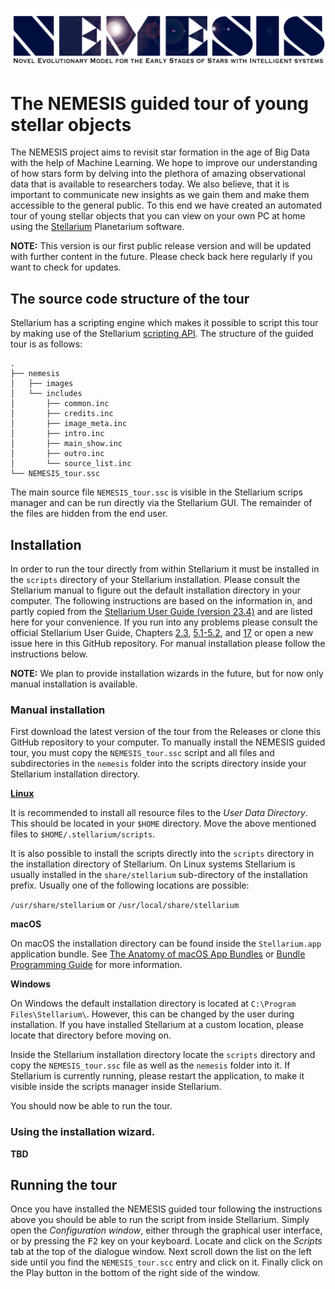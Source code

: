 ![NEMESIS Banner](https://github.com/Starvexx/NEMESIS_Stellarium_tour/blob/main/nemesis/images/Nemesis_logo.jpeg)

# The NEMESIS guided tour of young stellar objects

The NEMESIS project aims to revisit star formation in the age of Big Data with the help of Machine Learning. We hope to improve our understanding of how stars form by delving into the plethora of amazing observational data that is available to researchers today. We also believe, that it is important to communicate new insights as we gain them and make them accessible to the general public. To this end we have created an automated tour of young stellar objects that you can view on your own PC at home using the [Stellarium](https://stellarium.org/) Planetarium software.

**NOTE:** This version is our first public release version and will be updated with further content in the future. Please check back here regularly if you want to check for updates.

## The source code structure of the tour

Stellarium has a scripting engine which makes it possible to script this tour by making use of the Stellarium [scripting API](https://stellarium.org/doc/0.20/scripting.html). The structure of the guided tour is as follows:

```
.
├── nemesis
│   ├── images
│   └── includes
│       ├── common.inc
│       ├── credits.inc
│       ├── image_meta.inc
│       ├── intro.inc
│       ├── main_show.inc
│       ├── outro.inc
│       └── source_list.inc
└── NEMESIS_tour.ssc
```

The main source file `NEMESIS_tour.ssc` is visible in the Stellarium scrips manager and can be run directly via the Stellarium GUI. The remainder of the files are hidden from the end user.

## Installation

In order to run the tour directly from within Stellarium it must be installed in the `scripts` directory of your Stellarium installation. Please consult the Stellarium manual to figure out the default installation directory in your computer. The following instructions are based on the information in, and partly copied from the [Stellarium User Guide (version 23.4)](http://stellarium.org/files/guide.pdf) and are listed here for your convenience. If you run into any problems please consult the official Stellarium User Guide, Chapters [2.3](http://stellarium.org/files/guide.pdf#section.2.3), [5.1-5.2](http://stellarium.org/files/guide.pdf#chapter.5.1), and [17](http://stellarium.org/files/guide.pdf#chapter.17) or open a new issue here in this GitHub repository. For manual installation please follow the instructions below.

**NOTE:** We plan to provide installation wizards in the future, but for now only manual installation is available.

### Manual installation
First download the latest version of the tour from the Releases or clone this GitHub repository to your computer.
To manually install the NEMESIS guided tour, you must copy the `NEMESIS_tour.ssc` script and all files and subdirectories in the `nemesis` folder into the scripts directory inside your Stellarium installation directory.

<ins>**Linux**</ins>

It is recommended to install all resource files to the *User Data Directory*. This should be located in your `$HOME` directory. Move the above mentioned files to `$HOME/.stellarium/scripts`.

It is also possible to install the scripts directly into the `scripts` directory in the installation directory of Stellarium. On Linux systems Stellarium is usually installed in the `share/stellarium` sub-directory of the installation prefix. Usually one of the following locations are possible:

`/usr/share/stellarium` or `/usr/local/share/stellarium`

**macOS**

On macOS the installation directory can be found inside the `Stellarium.app` application bundle. See [The
Anatomy of macOS App Bundles](https://www.maketecheasier.com/anatomy-macos-app-bundles/) or [Bundle Programming Guide](https://developer.apple.com/library/archive/documentation/CoreFoundation/Conceptual/CFBundles/Introduction/Introduction.html) for more information.

**Windows**

On Windows the default installation directory is located at `C:\Program Files\Stellarium\`. However, this can be changed by the user during installation. If you have installed Stellarium at a custom location, please locate that directory before moving on.

Inside the Stellarium installation directory locate the `scripts` directory and copy the `NEMESIS_tour.ssc` file as well as the `nemesis` folder into it. If Stellarium is currently running, please restart the application, to make it visible inside the scripts manager inside Stellarium.

You should now be able to run the tour.

### Using the installation wizard.

**TBD**

## Running the tour

Once you have installed the NEMESIS guided tour following the instructions above you should be able to run the script from inside Stellarium. Simply open the *Configuration window*, either through the graphical user interface, or by pressing the <kbd>F2</kbd> key on your keyboard. Locate and click on the *Scripts* tab at the top of the dialogue window. Next scroll down the list on the left side until you find the `NEMESIS_tour.scc` entry and click on it. Finally click on the Play button in the bottom of the right side of the window.
